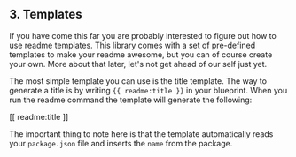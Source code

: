 ## 3. Templates

If you have come this far you are probably interested to figure out how to use readme templates. This library comes with a set of pre-defined templates to make your readme awesome, but you can of course create your own. More about that later, let's not get ahead of our self just yet.

The most simple template you can use is the title template. The way to generate a title is by writing `{{ readme:title }}` in your blueprint. When you run the readme command the template will generate the following:

[[ readme:title ]]

The important thing to note here is that the template automatically reads your `package.json` file and inserts the `name` from the package.



